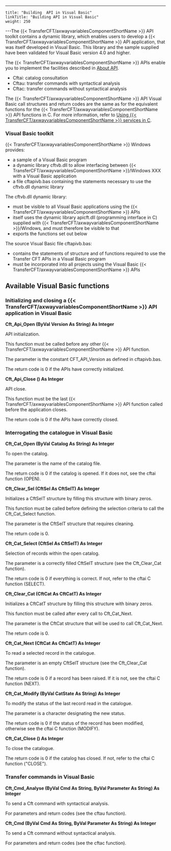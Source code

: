 ---
    title: "Building  API in Visual Basic"
    linkTitle: "Building API in Visual Basic"
    weight: 250
---The {{< TransferCFT/axwayvariablesComponentShortName  >}} API toolkit contains a dynamic library, which enables
users to develop a {{< TransferCFT/axwayvariablesComponentShortName  >}} API application, that was itself developed
in Visual Basic. This library and the sample supplied have been validated
for Visual Basic version 4.0 and higher.

The {{< TransferCFT/axwayvariablesComponentShortName  >}} APIs enable you to implement the facilities
described in [About API](../../../../about_this_document_zos/using_apis).

- Cftai:
    catalog consultation
- Cftau:
    transfer commands with syntactical analysis
- Cftac:
    transfer commands without syntactical analysis

The {{< TransferCFT/axwayvariablesComponentShortName  >}} API Visual Basic call structures and return
codes are the same as for the equivalent functions for the {{< TransferCFT/axwayvariablesComponentShortName  >}}
API functions in C. For more information, refer to [Using {{< TransferCFT/axwayvariablesComponentShortName  >}} services in C](../../../../about_this_document_ibmi/using_apis/using_cft_services_in_c).

### Visual Basic toolkit

{{< TransferCFT/axwayvariablesComponentShortName  >}} Windows provides:

- a sample of a Visual
    Basic program
- a dynamic library
    cftvb.dll to allow interfacing between {{< TransferCFT/axwayvariablesComponentShortName >}}/Windows
    XXX with a Visual Basic application
- a file
    cftapivb.bas containing the statements necessary to use the cftvb.dll
    dynamic library

The cftvb.dll dynamic library:

- must be visible
    to all Visual Basic applications using the {{< TransferCFT/axwayvariablesComponentShortName >}} APIs
- itself uses
    the dynamic library apicft.dll (programming interface in C) supplied
    with {{< TransferCFT/axwayvariablesComponentShortName >}}/Windows, and must therefore be visible to that
- exports the
    functions set out below

The source Visual Basic file cftapivb.bas:

- contains the
    statements of structure and of functions required to use the Transfer
    CFT APIs in a Visual Basic program
- must be incorporated
    into all projects using the Visual Basic {{< TransferCFT/axwayvariablesComponentShortName >}} APIs

## Available Visual Basic functions

### Initializing and closing a {{< TransferCFT/axwayvariablesComponentShortName  >}} API application in Visual Basic

****Cft_Api_Open (ByVal Version As String) As Integer****

API initialization.

This function must be called before any other {{< TransferCFT/axwayvariablesComponentShortName  >}} API function.

The parameter is the constant CFT_API_Version as defined in cftapivb.bas.

The return code is 0 if the APIs have correctly initialized.

****Cft_Api_Close () As Integer****

API close.

This function must be the last {{< TransferCFT/axwayvariablesComponentShortName  >}} API function called before
the application closes.

The return code is 0 if the APIs have correctly closed.

### Interrogating the catalogue in Visual Basic

****Cft_Cat_Open (ByVal Catalog As String) As Integer****

To open the catalog.

The parameter is the name of the catalog file.

The return code is 0 if the catalog is opened. If it does not, see
the cftai function (OPEN).

****Cft_Clear_Sel (CftSel As CftSelT) As Integer****

Initializes a CftSelT structure by filling this structure with binary
zeros.

This function must be called before defining the selection criteria
to call the Cft_Cat_Select function.

The parameter is the CftSelT structure that requires cleaning.

The return code is 0.

****Cft_Cat_Select (CftSel As CftSelT) As
Integer****

Selection of records within the open catalog.

The parameter is a correctly filled CftSelT structure (see the Cft_Clear_Cat
function).

The return code is 0 if everything is correct. If not, refer to the
cftai C function (SELECT).

****Cft_Clear_Cat (CftCat As CftCatT) As Integer****

Initializes a CftCatT structure by filling this structure with binary
zeros.

This function must be called after every call to Cft_Cat_Next.

The parameter is the CftCat structure that will be used to call Cft_Cat_Next.

The return code is 0.

****Cft_Cat_Next (CftCat As CftCatT) As Integer****

To read a selected record in the catalogue.

The parameter is an empty CftSelT structure (see the Cft_Clear_Cat function).

The return code is 0 if a record has been raised. If it is not, see
the cftai C function (NEXT).

****Cft_Cat_Modify (ByVal CatState As String)
As Integer****

To modify the status of the last record read in the catalogue.

The parameter is a character designating the new status.

The return code is 0 if the status of the record has been modified,
otherwise see the cftai C function (MODIFY).

****Cft_Cat_Close () As Integer****

To close the catalogue.

The return code is 0 if the catalog has closed. If not, refer to
the cftai C function ("CLOSE").

### Transfer commands in Visual Basic

****Cft_Cmd_Analyse (ByVal Cmd As String, ByVal Parameter As String) As
Integer****

To send a Cft command with syntactical analysis.

For parameters and return codes (see the cftau function).

****Cft_Cmd (ByVal Cmd As String, ByVal Parameter
As String) As Integer****

To send a Cft command without syntactical analysis.

For parameters and return codes (see the cftac function).
